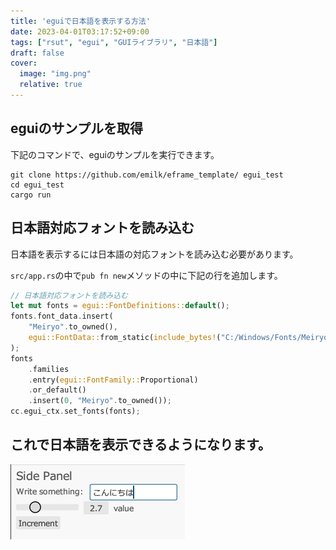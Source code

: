 ```yaml
---
title: 'eguiで日本語を表示する方法'
date: 2023-04-01T03:17:52+09:00
tags: ["rsut", "egui", "GUIライブラリ", "日本語"]
draft: false
cover:
  image: "img.png"
  relative: true
---
```


## eguiのサンプルを取得

下記のコマンドで、eguiのサンプルを実行できます。

```
git clone https://github.com/emilk/eframe_template/ egui_test
cd egui_test
cargo run
```

## 日本語対応フォントを読み込む

日本語を表示するには日本語の対応フォントを読み込む必要があります。

`src/app.rs`の中で`pub fn new`メソッドの中に下記の行を追加します。

```rust
// 日本語対応フォントを読み込む
let mut fonts = egui::FontDefinitions::default();
fonts.font_data.insert(
    "Meiryo".to_owned(),
    egui::FontData::from_static(include_bytes!("C:/Windows/Fonts/Meiryo.ttc")),
);
fonts
    .families
    .entry(egui::FontFamily::Proportional)
    .or_default()
    .insert(0, "Meiryo".to_owned());
cc.egui_ctx.set_fonts(fonts);
```

## これで日本語を表示できるようになります。

![img.png](img.png)